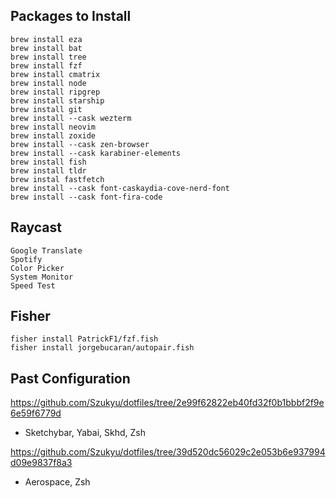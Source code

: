 ## Packages to Install

```
brew install eza
brew install bat
brew install tree
brew install fzf
brew install cmatrix
brew install node
brew install ripgrep
brew install starship
brew install git
brew install --cask wezterm
brew install neovim
brew install zoxide
brew install --cask zen-browser
brew install --cask karabiner-elements
brew install fish
brew install tldr
brew instal fastfetch
brew install --cask font-caskaydia-cove-nerd-font
brew install --cask font-fira-code
```

## Raycast

```
Google Translate
Spotify
Color Picker
System Monitor
Speed Test
```
## Fisher

```
fisher install PatrickF1/fzf.fish
fisher install jorgebucaran/autopair.fish
```

## Past Configuration

https://github.com/Szukyu/dotfiles/tree/2e99f62822eb40fd32f0b1bbbf2f9e6e59f6779d

- Sketchybar, Yabai, Skhd, Zsh

https://github.com/Szukyu/dotfiles/tree/39d520dc56029c2e053b6e937994d09e9837f8a3

- Aerospace, Zsh
